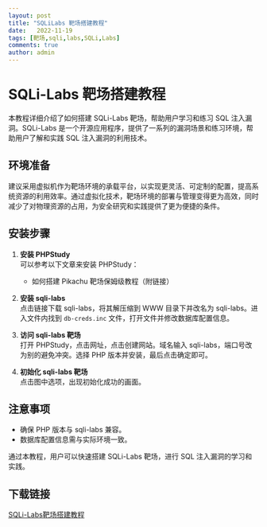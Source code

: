 ```yaml
---
layout: post
title: "SQLiLabs 靶场搭建教程"
date:   2022-11-19
tags: [靶场,sqli,labs,SQLi,Labs]
comments: true
author: admin
---
```

# SQLi-Labs 靶场搭建教程

本教程详细介绍了如何搭建 SQLi-Labs 靶场，帮助用户学习和练习 SQL 注入漏洞。SQLi-Labs 是一个开源应用程序，提供了一系列的漏洞场景和练习环境，帮助用户了解和实践 SQL 注入漏洞的利用技术。

## 环境准备

建议采用虚拟机作为靶场环境的承载平台，以实现更灵活、可定制的配置，提高系统资源的利用效率。通过虚拟化技术，靶场环境的部署与管理变得更为高效，同时减少了对物理资源的占用，为安全研究和实践提供了更为便捷的条件。

## 安装步骤

1. **安装 PHPStudy**  
   可以参考以下文章来安装 PHPStudy：
   - 如何搭建 Pikachu 靶场保姆级教程（附链接）

2. **安装 sqli-labs**  
   点击链接下载 sqli-labs，将其解压缩到 WWW 目录下并改名为 sqli-labs。进入文件内找到 `db-creds.inc` 文件，打开文件并修改数据库配置信息。

3. **访问 sqli-labs 靶场**  
   打开 PHPStudy，点击网址，点击创建网站。域名输入 sqli-labs，端口号改为别的避免冲突。选择 PHP 版本并安装，最后点击确定即可。

4. **初始化 sqli-labs 靶场**  
   点击图中选项，出现初始化成功的画面。

## 注意事项

- 确保 PHP 版本与 sqli-labs 兼容。
- 数据库配置信息需与实际环境一致。

通过本教程，用户可以快速搭建 SQLi-Labs 靶场，进行 SQL 注入漏洞的学习和实践。

## 下载链接

[SQLi-Labs靶场搭建教程](https://pan.quark.cn/s/1afc38b3e09d)